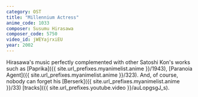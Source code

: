 ```yaml
---
category: OST
title: "Millennium Actress"
anime_code: 1033
composer: Susumu Hirasawa
composer_code: 5750
video_id: jWEYajrxiEU
year: 2002
---
```

Hirasawa's music perfectly complemented with other Satoshi Kon's works such as [Paprika]({{ site.url_prefixes.myanimelist.anime }}/1943), [Paranoia Agent]({{ site.url_prefixes.myanimelist.anime }}/323). And, of course, nobody can forget his [Berserk]({{ site.url_prefixes.myanimelist.anime }}/33) [tracks]({{ site.url_prefixes.youtube.video }}/auLopgsgJ_s).